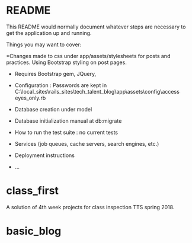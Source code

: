 # README

This README would normally document whatever steps are necessary to get the application up and running.

Things you may want to cover:

*Changes made to css under app/assets/stylesheets for posts and practices. Using Bootstrap styling on post pages.  

* Requires Bootstrap gem, JQuery, 

* Configuration : Passwords are kept in C:\local_sites\rails_sites\tech_talent_blog\app\assets\config\access eyes_only.rb


* Database creation under model

* Database initialization manual at db:migrate

* How to run the test suite : no current tests

* Services (job queues, cache servers, search engines, etc.)

* Deployment instructions

* ...
# class_first
A solution of 4th week projects for class inspection TTS spring 2018.


# basic_blog
